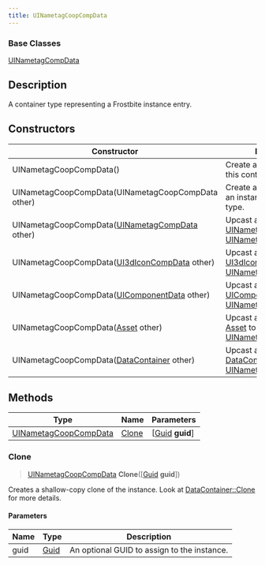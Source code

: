 ```yaml
---
title: UINametagCoopCompData
---
```

### Base Classes

[UINametagCompData](UINametagCompData)

## Description

A container type representing a Frostbite instance entry.

## Constructors

| Constructor                                                                      | Description                                                                                                                       |
| -------------------------------------------------------------------------------- | --------------------------------------------------------------------------------------------------------------------------------- |
| UINametagCoopCompData()                                                          | Create a new instance of this container type.                                                                                     |
| UINametagCoopCompData(UINametagCoopCompData other)                               | Create a reference copy of an instance of the same type.                                                                          |
| UINametagCoopCompData([UINametagCompData](UINametagCompData) other)              | Upcast an instance of type [UINametagCompData](UINametagCompData) to [UINametagCoopCompData](UINametagCoopCompData).              |
| UINametagCoopCompData([UI3dIconCompData](UI3dIconCompData) other)                | Upcast an instance of type [UI3dIconCompData](UI3dIconCompData) to [UINametagCoopCompData](UINametagCoopCompData).                |
| UINametagCoopCompData([UIComponentData](UIComponentData) other)                  | Upcast an instance of type [UIComponentData](UIComponentData) to [UINametagCoopCompData](UINametagCoopCompData).                  |
| UINametagCoopCompData([Asset](Asset) other)                                      | Upcast an instance of type [Asset](Asset) to [UINametagCoopCompData](UINametagCoopCompData).                                      |
| UINametagCoopCompData([DataContainer](/vext/ref/shared/class/datacontainer) other) | Upcast an instance of type [DataContainer](/vext/ref/shared/class/datacontainer) to [UINametagCoopCompData](UINametagCoopCompData). |

## Methods

| Type                                           | Name            | Parameters                                     |
| ---------------------------------------------- | --------------- | ---------------------------------------------- |
| [UINametagCoopCompData](UINametagCoopCompData) | [Clone](#clone) | \[[Guid](/vext/ref/shared/class/guid) **guid**\] |

### Clone

> [UINametagCoopCompData](UINametagCoopCompData) **Clone**(\[[Guid](/vext/ref/shared/class/guid) **guid**\])

Creates a shallow-copy clone of the instance. Look at [DataContainer::Clone](/vext/ref/shared/class/datacontainer#clone) for more details.

#### Parameters

| Name | Type         | Description                                 |
| ---- | ------------ | ------------------------------------------- |
| guid | [Guid](Guid) | An optional GUID to assign to the instance. |
